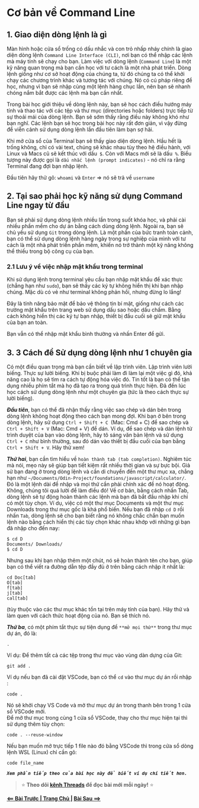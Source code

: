 # **Cơ bản về Command Line**
## 1. Giao diện dòng lệnh là gì
Màn hình hoặc cửa sổ trống có dấu nhắc và con trỏ nhấp nháy chính là giao diện dòng lệnh `Command Line Interface (CLI)`, nơi bạn có thể nhập các lệnh mà máy tính sẽ chạy cho bạn. Làm việc với dòng lệnh (`Command Line`) là một kỹ năng quan trọng mà bạn cần học với tư cách là một nhà phát triển. Dòng lệnh giống như cơ sở hoạt động của chúng ta, từ đó chúng ta có thể khởi chạy các chương trình khác và tương tác với chúng. Nó có cú pháp riêng để học, nhưng vì bạn sẽ nhập cùng một lệnh hàng chục lần, nên bạn sẽ nhanh chóng nắm bắt được các lệnh mà bạn cần nhất.

Trong bài học giới thiệu về dòng lệnh này, bạn sẽ học cách điều hướng máy tính và thao tác với các tệp và thư mục (directories hoặc folders) trực tiếp từ sự thoải mái của dòng lệnh. Bạn sẽ sớm thấy rằng điều này không khó như bạn nghĩ. Các lệnh bạn sẽ học trong bài học này rất đơn giản, vì vậy đừng để viễn cảnh sử dụng dòng lệnh lần đầu tiên làm bạn sợ hãi.

Khi mở cửa sổ của Terminal bạn sẽ thấy giao diện dòng lệnh. Hầu hết là trống không, chỉ có vài text, chúng sẽ khác nhau tùy theo hệ điều hành, với Linux và Macs cũ sẽ kết thúc với dấu` $`. Còn với Macs mới sẽ là dấu` %`. Biểu tượng này được gọi là `dấu nhắc lệnh (prompt indicates)` - nó chỉ ra rằng Terminal đang đợi bạn nhập lệnh.

Đầu tiên hãy thử gõ: `whoami` và `Enter` => nó sẽ trả về `username`

## 2. Tại sao phải học kỹ năng sử dụng Command Line ngay từ đầu
Bạn sẽ phải sử dụng dòng lệnh nhiều lần trong suốt khóa học, và phải cài nhiều phần mềm cho dự án bằng cách dùng dòng lệnh. Ngoài ra, bạn sẽ chủ yếu sử dụng `Git` trong dòng lệnh. Là một phần của bức tranh toàn cảnh, bạn có thể sử dụng dòng lệnh hàng ngày trong sự nghiệp của mình với tư cách là một nhà phát triển phần mềm, khiến nó trở thành một kỹ năng không thể thiếu trong bộ công cụ của bạn.

### 2.1 Lưu ý về việc nhập mật khẩu trong terminal
Khi sử dụng lệnh trong terminal yêu cầu bạn nhập mật khẩu để xác thực (chẳng hạn như `sudo`), bạn sẽ thấy các ký tự không hiển thị khi bạn nhập chúng. Mặc dù có vẻ như terminal không phản hồi, nhưng đừng lo lắng!

Đây là tính năng bảo mật để bảo vệ thông tin bí mật, giống như cách các trường mật khẩu trên trang web sử dụng dấu sao hoặc dấu chấm. Bằng cách không hiển thị các ký tự bạn nhập, thiết bị đầu cuối sẽ giữ mật khẩu của bạn an toàn.

Bạn vẫn có thể nhập mật khẩu bình thường và nhấn Enter để gửi.

## 3. 3 Cách để Sử dụng dòng lệnh như 1 chuyên gia
Có một điều quan trọng mà bạn cần biết về lập trình viên. Lập trình viên lười biếng. Thực sự lười biếng. Khi bị buộc phải làm đi làm lại một việc gì đó, khả năng cao là họ sẽ tìm ra cách tự động hóa việc đó. Tin tốt là bạn có thể tận dụng nhiều phím tắt mà họ đã tạo ra trong quá trình thực hiện. Đã đến lúc học cách sử dụng dòng lệnh như một chuyên gia (tức là theo cách thực sự lười biếng).

***Đầu tiên***, bạn có thể đã nhận thấy rằng việc sao chép và dán bên trong dòng lệnh không hoạt động theo cách bạn mong đợi. Khi bạn ở bên trong dòng lệnh, hãy sử dụng `Ctrl + Shift + C `(Mac: Cmd + C) để sao chép và `Ctrl + Shift + V` (Mac: Cmd + V) để dán. Ví dụ, để sao chép và dán lệnh từ trình duyệt của bạn vào dòng lệnh, hãy tô sáng văn bản lệnh và sử dụng `Ctrl + C` như bình thường, sau đó dán vào thiết bị đầu cuối của bạn bằng `Ctrl + Shift + V`. Hãy thử xem!

***Thứ hai***, bạn cần tìm hiểu về `hoàn thành tab (tab completion)`. Nghiêm túc mà nói, mẹo này sẽ giúp bạn tiết kiệm rất nhiều thời gian và sự bực bội. Giả sử bạn đang ở trong dòng lệnh và cần di chuyển đến một thư mục xa, chẳng hạn như `~/Documents/Odin-Project/foundations/javascript/calculator/`. Đó là một lệnh dài để nhập và mọi thứ cần phải chính xác để nó hoạt động. Không, chúng tôi quá lười để làm điều đó! Về cơ bản, bằng cách nhấn Tab, dòng lệnh sẽ tự động hoàn thành các lệnh mà bạn đã bắt đầu nhập khi chỉ có một tùy chọn. Ví dụ, việc có một thư mục Documents và một thư mục Downloads trong thư mục gốc là khá phổ biến. Nếu bạn đã nhập `cd D` rồi nhấn `Tab`, dòng lệnh sẽ cho bạn biết rằng nó không chắc chắn bạn muốn lệnh nào bằng cách hiển thị các tùy chọn khác nhau khớp với những gì bạn đã nhập cho đến nay:
```
$ cd D
Documents/ Downloads/
$ cd D
```

Nhưng sau khi bạn nhập thêm một chút, nó sẽ hoàn thành tên cho bạn, giúp bạn có thể viết ra đường dẫn tệp đầy đủ ở trên bằng cách nhập ít nhất là:
```
cd Doc[tab]
O[tab]
f[tab]
j[tab]
cal[tab] 
```
(tùy thuộc vào các thư mục khác tồn tại trên máy tính của bạn). Hãy thử và làm quen với cách thức hoạt động của nó. Bạn sẽ thích nó.

***Thứ ba***, có một phím tắt thực sự tiện dụng để `**mở mọi thứ**` trong thư mục dự án, đó là:
```
.   
```

Ví dụ: Để thêm tất cả các tệp trong thư mục vào vùng dàn dựng của Git:
```
git add .
```

Ví dụ nếu bạn đã cài đặt VSCode, bạn có thể `cd` vào thư mục dự án rồi nhập :
```
code .
```
Nó sẽ khởi chạy VS Code và mở thư mục dự án trong thanh bên trong 1 cửa sổ VSCode mới.   
Để mở thư mục trong cùng 1 cửa sổ VSCode, thay cho thư mục hiện tại thì sử dụng thêm tùy chọn:
```
code . --reuse-window
```
Nếu bạn muốn mở trực tiếp 1 file nào đó bằng VSCode thì trong cửa sổ dòng lệnh WSL (Linux) chỉ cần gõ:
```
code file_name 
```
***`Xem phần tiếp theo của bài học này để biết ví dụ chi tiết hơn.`***

> ⭐ **Theo dõi [kênh Threads](https://www.threads.com/@kaitaku.88) để đọc bài mới mỗi ngày!** ⭐  

**[<== Bài Trước  ](link)          |[  Trang Chủ  ](./README.md)|           [  Bài Sau ==>](link)**
